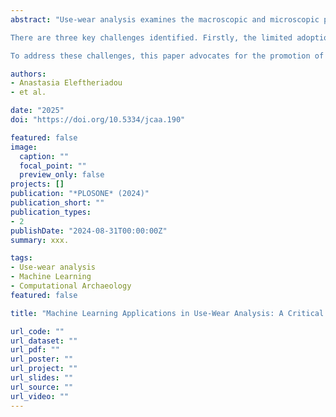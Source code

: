 ```yaml
---
abstract: "Use-wear analysis examines the macroscopic and microscopic patterns of traces left on tool surfaces as a result of use. Recently, machine learning (ML) has been employed as a promising method for automating and standardizing the identification of these traces. While the number of use-wear analysts using ML continues to grow, discussions regarding the effectiveness and appropriate implementation of these methods are ongoing. The main aim of this literature review is to provide recommendations for the more effective application of ML in use-wear analysis and archaeological research, by identifying trends, research gaps, and evaluating the quality of the models developed.

There are three key challenges identified. Firstly, the limited adoption of open science practices restricts the creation of large datasets and hinders reproducibility and transparency. Secondly, research efforts are concentrated within limited institutions, focusing on certain research questions, algorithms, raw materials, and use-wear traces. Thirdly, the inadequate quality, quantity, and diversity of data affect the performance of the models being developed.

To address these challenges, this paper advocates for the promotion of open science and the systematic gathering of experimental and analytical data. Involving a broader range of institutions can improve research quality and promote greater diversity of perspectives. Collaboration with computer scientists and computational archaeologists is essential to integrate the expertise necessary for designing and implementing effective ML methods. By addressing these factors, this paper facilitates the effective use of machine learning, enabling use-wear analysts and archaeologists to develop robust models that automate, accelerate, and improve their research."

authors:
- Anastasia Eleftheriadou
- et al.

date: "2025"
doi: "https://doi.org/10.5334/jcaa.190"

featured: false
image:
  caption: ""
  focal_point: ""
  preview_only: false
projects: []
publication: "*PLOSONE* (2024)"
publication_short: ""
publication_types:
- 2
publishDate: "2024-08-31T00:00:00Z"
summary: xxx.

tags:
- Use-wear analysis
- Machine Learning
- Computational Archaeology
featured: false

title: "Machine Learning Applications in Use-Wear Analysis: A Critical Review"

url_code: ""
url_dataset: ""
url_pdf: ""
url_poster: ""
url_project: ""
url_slides: ""
url_source: ""
url_video: ""
---
```

